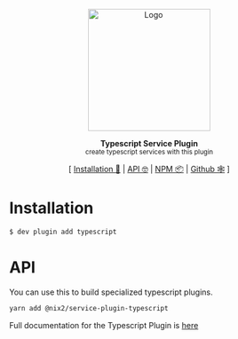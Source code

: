 <p align="center"><img height="220px" src="https://i.imgur.com/AQT2H6O.png" alt="Logo" /><p>

<p align="center">
  <strong>Typescript Service Plugin</strong><br />
  <sub>create typescript services with this plugin</sub>
</p>

<p align="center">
  [ <a href="#installation">Installation 💾</a> | <a href="https://nix2io.github.io/service-plugin-typescript">API 🤓</a> | <a href="https://www.npmjs.com/package/@nix2/service-plugin-typescript">NPM 📦</a> | <a href="https://github.com/nix2io/service-plugin-typescript">Github 🕸</a> ]
</p>

# Installation

```sh
$ dev plugin add typescript
```

# API

You can use this to build specialized typescript plugins.

```sh
yarn add @nix2/service-plugin-typescript
```

Full documentation for the Typescript Plugin is [here](https://nix2io.github.io/service-plugin-typescript)
